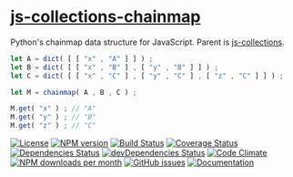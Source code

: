 [js-collections-chainmap](http://aureooms.github.io/js-collections-chainmap)
==

Python's chainmap data structure for JavaScript. Parent is
[js-collections](https://github.com/aureooms/js-collections).

```js
let A = dict( [ [ "x" , "A" ] ] ) ;
let B = dict( [ [ "x" , "B" ] , [ "y" , "B" ] ] ) ;
let C = dict( [ [ "x" , "C" ] , [ "y" , "C" ] , [ "z" , "C" ] ] ) ;

let M = chainmap( A , B , C ) ;

M.get( "x" ) ; // "A"
M.get( "y" ) ; // "B"
M.get( "z" ) ; // "C"
```

[![License](https://img.shields.io/github/license/aureooms/js-collections-chainmap.svg?style=flat)](https://raw.githubusercontent.com/aureooms/js-collections-chainmap/master/LICENSE)
[![NPM version](https://img.shields.io/npm/v/@aureooms/js-collections-chainmap.svg?style=flat)](https://www.npmjs.org/package/@aureooms/js-collections-chainmap)
[![Build Status](https://img.shields.io/travis/aureooms/js-collections-chainmap.svg?style=flat)](https://travis-ci.org/aureooms/js-collections-chainmap)
[![Coverage Status](https://img.shields.io/coveralls/aureooms/js-collections-chainmap.svg?style=flat)](https://coveralls.io/r/aureooms/js-collections-chainmap)
[![Dependencies Status](https://img.shields.io/david/aureooms/js-collections-chainmap.svg?style=flat)](https://david-dm.org/aureooms/js-collections-chainmap#info=dependencies)
[![devDependencies Status](https://img.shields.io/david/dev/aureooms/js-collections-chainmap.svg?style=flat)](https://david-dm.org/aureooms/js-collections-chainmap#info=devDependencies)
[![Code Climate](https://img.shields.io/codeclimate/github/aureooms/js-collections-chainmap.svg?style=flat)](https://codeclimate.com/github/aureooms/js-collections-chainmap)
[![NPM downloads per month](https://img.shields.io/npm/dm/@aureooms/js-collections-chainmap.svg?style=flat)](https://www.npmjs.org/package/@aureooms/js-collections-chainmap)
[![GitHub issues](https://img.shields.io/github/issues/aureooms/js-collections-chainmap.svg?style=flat)](https://github.com/aureooms/js-collections-chainmap/issues)
[![Documentation](https://aureooms.github.io/js-collections-chainmap/badge.svg)](https://aureooms.github.io/js-collections-chainmap/source.html)
